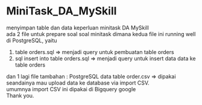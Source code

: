 # MiniTask_DA_MySkill
menyimpan table dan data keperluan minitask DA MySkill <br>
ada 2 file untuk prepare soal soal minitask dimana kedua file ini running well di PostgreSQL, yaitu <br>
1. table orders.sql => menjadi query untuk pembuatan table orders <br>
2. sql insert into table orders.sql => menjadi query untuk insert data data ke table orders <br>

dan 1 lagi file tambahan :
PostgreSQL data table order.csv => dipakai seandainya mau upload data ke database via import CSV.<br>
umumnya import CSV ini dipakai di Bigquery google <br>
Thank you.
<br><br><br>

